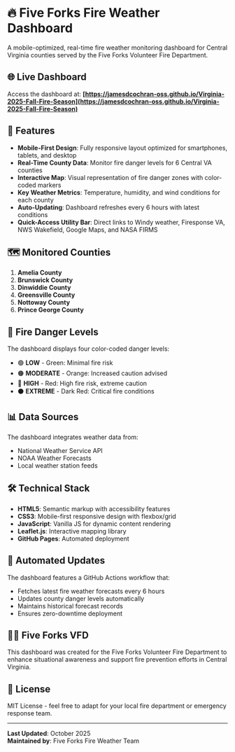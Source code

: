 # 🔥 Five Forks Fire Weather Dashboard

A mobile-optimized, real-time fire weather monitoring dashboard for Central Virginia counties served by the Five Forks Volunteer Fire Department.

## 🌐 Live Dashboard

Access the dashboard at: 
**[https://jamesdcochran-oss.github.io/Virginia-2025-Fall-Fire-Season](https://jamesdcochran-oss.github.io/Virginia-2025-Fall-Fire-Season)**

## 📱 Features

- **Mobile-First Design**: Fully responsive layout optimized for smartphones, tablets, and desktop
- **Real-Time County Data**: Monitor fire danger levels for 6 Central VA counties
- **Interactive Map**: Visual representation of fire danger zones with color-coded markers
- **Key Weather Metrics**: Temperature, humidity, and wind conditions for each county
- **Auto-Updating**: Dashboard refreshes every 6 hours with latest conditions
- **Quick-Access Utility Bar**: Direct links to Windy weather, Firesponse VA, NWS Wakefield, Google Maps, and NASA FIRMS

## 🗺️ Monitored Counties

1. **Amelia County**
2. **Brunswick County**
3. **Dinwiddie County**
4. **Greensville County**
5. **Nottoway County**
6. **Prince George County**

## 🎨 Fire Danger Levels

The dashboard displays four color-coded danger levels:

- 🟢 **LOW** - Green: Minimal fire risk
- 🟠 **MODERATE** - Orange: Increased caution advised
- 🔴 **HIGH** - Red: High fire risk, extreme caution
- ⚫ **EXTREME** - Dark Red: Critical fire conditions

## 📊 Data Sources

The dashboard integrates weather data from:
- National Weather Service API
- NOAA Weather Forecasts
- Local weather station feeds

## 🛠️ Technical Stack

- **HTML5**: Semantic markup with accessibility features
- **CSS3**: Mobile-first responsive design with flexbox/grid
- **JavaScript**: Vanilla JS for dynamic content rendering
- **Leaflet.js**: Interactive mapping library
- **GitHub Pages**: Automated deployment

## 🚀 Automated Updates

The dashboard features a GitHub Actions workflow that:
- Fetches latest fire weather forecasts every 6 hours
- Updates county danger levels automatically
- Maintains historical forecast records
- Ensures zero-downtime deployment

## 👨‍🚒 Five Forks VFD

This dashboard was created for the Five Forks Volunteer Fire Department to enhance situational awareness and support fire prevention efforts in Central Virginia.

## 📝 License

MIT License - feel free to adapt for your local fire department or emergency response team.

---

**Last Updated**: October 2025  
**Maintained by**: Five Forks Fire Weather Team
